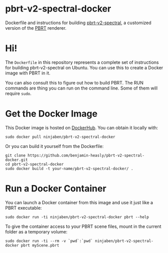 # pbrt-v2-spectral-docker
Dockerfile and instructions for building [pbrt-v2-spectral](https://github.com/ydnality/pbrt-v2-spectral), a customized version of the [PBRT](http://www.pbrt.org/) renderer.

# Hi!

The `Dockerfile` in this repository represents a complete set of instructions for building pbrt-v2-spectral on Ubuntu.  You can use this to create a Docker image with PBRT in it.

You can also consult this to figure out how to build PBRT.  The RUN commands are thing you can run on the command line.  Some of them will require `sudo`.

# Get the Docker Image

This Docker image is hosted on [DockerHub](https://hub.docker.com/r/ninjaben/pbrt-v2-spectral-docker/).  You can obtain it locally with:
```
sudo docker pull ninjaben/pbrt-v2-spectral-docker
```

Or you can build it yourself from the Dockerfile:
```
git clone https://github.com/benjamin-heasly/pbrt-v2-spectral-docker.git
cd pbrt-v2-spectral-docker
sudo docker build -t your-name/pbrt-v2-spectral-docker/ .
```

# Run a Docker Container

You can launch a Docker container from this image and use it just like a PBRT executable:
```
sudo docker run -ti ninjaben/pbrt-v2-spectral-docker pbrt --help
```

To give the container access to your PBRT scene files, mount in the current folder as a temporary volume:
```
sudo docker run -ti --rm -v `pwd`:`pwd` ninjaben/pbrt-v2-spectral-docker pbrt myScene.pbrt
```
